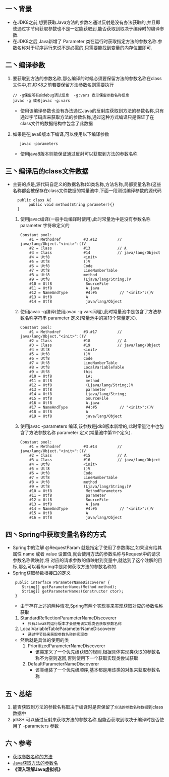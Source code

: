 ## 一丶背景
* 在JDK8之前,想要获取Java方法的参数名通过反射是没有办法获取的,并且即使通过字节码获取参数也不是一定能获取到,能否获取到取决于编译时的编译参数.
* 在JDK8之后,Java新增了 Parameter 类在运行时获取指定方法的参数名称.参数名称对于程序运行来说不是必需的,只需要能找到变量的内存位置即可.
## 二丶编译参数
1. 要获取到方法的参数名称,那么编译的时候必须要保留方法的参数名称在class文件中,在JDK8之前若要保留方法参数名则需要执行
   ```
   // -g保留所有的debug调试信息  -g:vars 表示保留参数名称信息
   javac -g 或者javac -g:vars 
   ```
   * 使用该编译参数也没有办法通过Java的反射库获取到方法的参数名称,只有通过字节码库来获取方法的参数名称,通过这种方式编译只是保证了在class文件的数据结构中包含了此数据
   
2. 如果是在java8版本下编译,可以使用以下编译参数
   ```
      javac -parameters
   ```
   * 使用java8版本则能保证通过反射可以获取到方法的参数名称
## 三丶编译后的class文件数据
* 主要的点是,源代码自定义的数据名称(如类名称,方法名称,局部变量名称)这些名称都会被保存在class文件数据的常量池中,下面一段测试编译参数的源代码
   ```
     public class A{
          public void method(String parameter){}
     }
   ```
    1. 使用javac编译(一般手动编译时使用),此时常量池中是没有参数名称 parameter 字符串定义的
        ```
        Constant pool:
            #1 = Methodref          #3.#12         // java/lang/Object."<init>":()V
            #2 = Class              #13            // A
            #3 = Class              #14            // java/lang/Object
            #4 = Utf8               <init>
            #5 = Utf8               ()V
            #6 = Utf8               Code
            #7 = Utf8               LineNumberTable
            #8 = Utf8               method
            #9 = Utf8               (Ljava/lang/String;)V
            #10 = Utf8               SourceFile
            #11 = Utf8               A.java
            #12 = NameAndType        #4:#5          // "<init>":()V
            #13 = Utf8               A
            #14 = Utf8               java/lang/Object
        ```
    2. 使用javac -g编译(使用javac -g:vars同理),此时常量池中是包含了方法参数名称字符串 parameter 定义(常量池中的第13个常量定义).
        ```
        Constant pool:
            #1 = Methodref          #3.#17         // java/lang/Object."<init>":()V
            #2 = Class              #18            // A
            #3 = Class              #19            // java/lang/Object
            #4 = Utf8               <init>
            #5 = Utf8               ()V
            #6 = Utf8               Code
            #7 = Utf8               LineNumberTable
            #8 = Utf8               LocalVariableTable
            #9 = Utf8               this
            #10 = Utf8               LA;
            #11 = Utf8               method
            #12 = Utf8               (Ljava/lang/String;)V
            #13 = Utf8               parameter
            #14 = Utf8               Ljava/lang/String;
            #15 = Utf8               SourceFile
            #16 = Utf8               A.java
            #17 = NameAndType        #4:#5          // "<init>":()V
            #18 = Utf8               A
            #19 = Utf8               java/lang/Object

        ```
    3. 使用javac -parameters 编译,该参数是jdk8版本新增的,此时常量池中也包含了方法参数名称 parameter 定义(常量池中第11个定义).
        ```
        Constant pool:
            #1 = Methodref          #3.#14         // java/lang/Object."<init>":()V
            #2 = Class              #15            // A
            #3 = Class              #16            // java/lang/Object
            #4 = Utf8               <init>
            #5 = Utf8               ()V
            #6 = Utf8               Code
            #7 = Utf8               LineNumberTable
            #8 = Utf8               method
            #9 = Utf8               (Ljava/lang/String;)V
            #10 = Utf8               MethodParameters
            #11 = Utf8               parameter
            #12 = Utf8               SourceFile
            #13 = Utf8               A.java
            #14 = NameAndType        #4:#5          // "<init>":()V
            #15 = Utf8               A
            #16 = Utf8               java/lang/Object
        ```
   
## 四丶Spring中获取变量名称的方式
* Spring中的注解 @RequestParam 就是指定了使用了参数绑定,如果没有给其属性 name 或者 value 设置值,就会使用方法的参数名称与Request中的请求参数名称做映射,将
   对应的请求参数的值映射到变量中,就达到了这个注解的目标,那么可以看Spring中是如何获取方法的参数名称的.
* Spring获取参数根接口的定义
   ```
    public interface ParameterNameDiscoverer {
       String[] getParameterNames(Method method);
       String[] getParameterNames(Constructor ctor);
    }
   ```
   * 由于存在上述的两种情况,Spring有两个实现类来实现获取对应的参数名称获取
    1. StandardReflectionParameterNameDiscoverer  
        * `只有Java8的运行版本才会使用该实现类去获取参数名称`
    2. LocalVariableTableParameterNameDiscoverer  
        * `通过字节码来获取参数名称的实现类`
   * 然后就是具体的使用的类
     1. PrioritizedParameterNameDiscoverer 
        * 该类定义了一个优先级获取的规则,根据具体实现类获取的参数名称不为空则返回,否则使用下一个获取实现类尝试获取
     2. DefaultParameterNameDiscoverer    
        * 该类组装了一个优先级顺序,基本都是用该类的对象来获取参数名称
## 五丶总结
1. 能否获取到方法的参数名称取决于编译时是否保留了`方法的参数名称数据`到class数据中
2. jdk8+ 可以通过反射来获取方法的参数名称,但能否获取到取决于编译时是否使用了 -parameters 参数
## 六丶参考
* [获取参数名称的方法](http://nullwy.me/2017/05/java-method-parameter/)
* [Java获取方法的参数名](https://blog.csdn.net/wthfeng/article/details/72112967)
* **《深入理解Java虚拟机》**